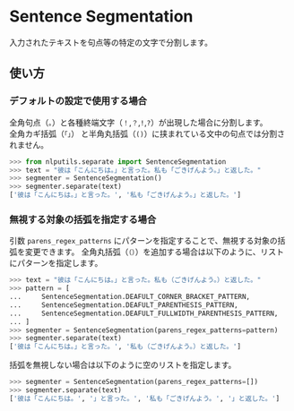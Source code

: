 # Sentence Segmentation
入力されたテキストを句点等の特定の文字で分割します。

## 使い方

### デフォルトの設定で使用する場合
全角句点（`。`）と各種終端文字（`！`,`？`,`!`,`?`）が出現した場合に分割します。  
全角カギ括弧（`「」`） と半角丸括弧（`()`）に挟まれている文中の句点では分割されません。

``` python
>>> from nlputils.separate import SentenceSegmentation
>>> text = "彼は「こんにちは。」と言った。私も「ごきげんよう。」と返した。"
>>> segmenter = SentenceSegmentation()
>>> segmenter.separate(text)
['彼は「こんにちは。」と言った。', '私も「ごきげんよう。」と返した。']
```

### 無視する対象の括弧を指定する場合
引数 `parens_regex_patterns` にパターンを指定することで、無視する対象の括弧を変更できます。
全角丸括弧（`（）`）を追加する場合は以下のように、リストにパターンを指定します。

``` python
>>> text = "彼は「こんにちは。」と言った。私も（ごきげんよう。）と返した。"
>>> pattern = [
...     SentenceSegmentation.DEAFULT_CORNER_BRACKET_PATTERN,
...     SentenceSegmentation.DEAFULT_PARENTHESIS_PATTERN,
...     SentenceSegmentation.DEAFULT_FULLWIDTH_PARENTHESIS_PATTERN,
... ]
>>> segmenter = SentenceSegmentation(parens_regex_patterns=pattern)
>>> segmenter.separate(text)
['彼は「こんにちは。」と言った。', '私も（ごきげんよう。）と返した。']
```

括弧を無視しない場合は以下のように空のリストを指定します。

``` python
>>> segmenter = SentenceSegmentation(parens_regex_patterns=[])
>>> segmenter.separate(text)
['彼は「こんにちは。', '」と言った。', '私も「ごきげんよう。', '」と返した。']
```
